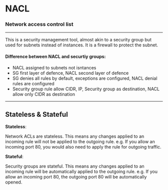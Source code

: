 # NACL
### __Network access control list__
---
This is a security management tool, almost akin to a security group but used for subnets instead of instances. It is a firewall to protect the subnet.

#### Difference between NACL and securtiy groups:
- NACL assigned to subnets not isntances
- SG first layer of defence, NACL second layer of defence
- SG denies all rules by default, exceptions are configured, NACL denial rules are configured
- Security group rule allow CIDR, IP, Security group as destination, NACL allow only CIDR as destination

---
## Stateless & Stateful
**Stateless**:

Network ACLs are stateless. This means any changes applied to an incoming rule will not be applied to the outgoing rule. e.g. If you allow an incoming port 80, you would also need to apply the rule for outgoing traffic.


**Stateful**:

Security groups are stateful. This means any changes applied to an incoming rule will be automatically applied to the outgoing rule. e.g. If you allow an incoming port 80, the outgoing port 80 will be automatically opened.



